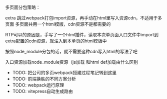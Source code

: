 多页面分包策略：

extra 跳过webpack打包import资源，再手动在html里写入资源cdn，不适用于多页面
多页面共用一个html模版，cdn资源不是都需要的

RTP可以的原因是，手写了一个html插件，读取本次单页面入口文件中import到extra配置的cdn资源，就注入到本单页的html模版中



按照node_module分包的话，就不需要这种cdn写入html的写法了吧

入口资源加载node_module资源（js加载
和html def加载由什么区别





- TODO: 把公司的多页webpack搭建过程笔记转到这里
- TODO: 前端换肤的不同方案分析
- TODO: webpack运行原理
- TODO: vitepress自动生成路由